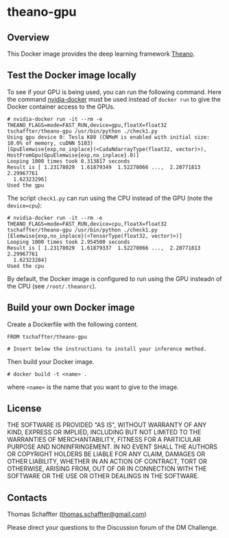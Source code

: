 # theano-gpu
## Overview
This Docker image provides the deep learning framework [Theano](http://deeplearning.net/software/theano/).

## Test the Docker image locally
To see if your GPU is being used, you can run the following command. Here the command [nvidia-docker](https://github.com/NVIDIA/nvidia-docker) must be used instead of `docker run` to give the Docker container access to the GPUs.

```
# nvidia-docker run -it --rm -e THEANO_FLAGS=mode=FAST_RUN,device=gpu,floatX=float32 tschaffter/theano-gpu /usr/bin/python ./check1.py
Using gpu device 0: Tesla K80 (CNMeM is enabled with initial size: 10.0% of memory, cuDNN 5103)
[GpuElemwise{exp,no_inplace}(<CudaNdarrayType(float32, vector)>), HostFromGpu(GpuElemwise{exp,no_inplace}.0)]
Looping 1000 times took 0.313817 seconds
Result is [ 1.23178029  1.61879349  1.52278066 ...,  2.20771813  2.29967761
  1.62323296]
Used the gpu
```

The script `check1.py` can run using the CPU instead of the GPU (note the `device=cpu`):

```
# nvidia-docker run -it --rm -e THEANO_FLAGS=mode=FAST_RUN,device=cpu,floatX=float32 tschaffter/theano-gpu /usr/bin/python ./check1.py
[Elemwise{exp,no_inplace}(<TensorType(float32, vector)>)]
Looping 1000 times took 2.954500 seconds
Result is [ 1.23178029  1.61879337  1.52278066 ...,  2.20771813  2.29967761
  1.62323284]
Used the cpu
```

By default, the Docker image is configured to run using the GPU insteadn of the CPU (see `/root/.theanorc`).

## Build your own Docker image
Create a Dockerfile with the following content.

```
FROM tschaffter/theano-gpu

# Insert below the instructions to install your inference method.
```

Then build your Docker image.

```
# docker build -t <name> .
```
where `<name>` is the name that you want to give to the image.

## License
THE SOFTWARE IS PROVIDED "AS IS", WITHOUT WARRANTY OF ANY KIND, EXPRESS OR IMPLIED, INCLUDING BUT NOT LIMITED TO THE WARRANTIES OF MERCHANTABILITY, FITNESS FOR A PARTICULAR PURPOSE AND NONINFRINGEMENT. IN NO EVENT SHALL THE AUTHORS OR COPYRIGHT HOLDERS BE LIABLE FOR ANY CLAIM, DAMAGES OR OTHER LIABILITY, WHETHER IN AN ACTION OF CONTRACT, TORT OR OTHERWISE, ARISING FROM, OUT OF OR IN CONNECTION WITH THE SOFTWARE OR THE USE OR OTHER DEALINGS IN THE SOFTWARE.

## Contacts
Thomas Schaffter (thomas.schaffter@gmail.com)

Please direct your questions to the Discussion forum of the DM Challenge.
